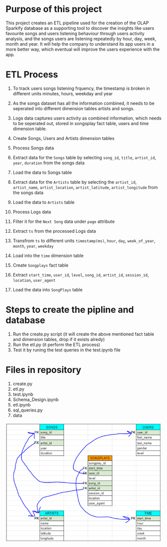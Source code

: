 # Purpose of this project
This project creates an ETL pipeline used for the creation of the OLAP Sparkify database as a supporting tool to discover the insights like
users favourite songs and users listening behaviour through users activity analysis, and the songs users are listening repeatedly by hour, day, week, month and year.
It will help the company to understand its app users in a more better way, which eventual will improve the users experience with the app.

# ETL Process
1. To track users songs listening frquency, the timestamp is broken in different units minutes, hours, weekday and year
2. As the songs dataset has all the information combined, it needs to be seperated into different dimension tables artists and songs.
3. Logs data captures users activity as combined information, which needs to be seperated out, stored in songsplay fact table, users and time dimension table.  


1. Create Songs, Users and Artists dimension tables
2. Process Songs data
3. Extract data for the `Songs` table by selecting `song_id`, `title`, `artist_id`, `year`, `duration` from the songs data
4. Load the data to Songs table
5. Extract data for the `Artists` table by selecting the `artist_id`, `artist_name`, `artist_location`, `artist_latitude`, `artist_longitude` from the songs data
6. Load the data to `Artists` table
7. Process Logs data
8. Filter it for the `Next Song` data under `page` attribute
9. Extract `ts` from the processed Logs data
10. Transfrom `ts` to different units `timestamp(ms)`, `hour`, `day`, `week_of_year`, `month`, `year`, `weekday`
11. Load into the `time` dimension table 
12. Create `Songplays` fact table 
13. Extract `start_time`, `user_id`, `level`, `song_id`, `artist_id`, `session_id`, `location`, `user_agent`
14. Load the data into `SongPlays` table

# Steps to create the pipline and database
1. Run the create.py script (it will create the above mentioned fact table and dimension tables, drop if it exists alredy)
2. Run the etl.py (it perform the ETL process)
3. Test it by runing the test queries in the test.ipynb file


# Files in repository
1. create.py
2. etl.py
3. test.ipynb
3. Schema_Design.ipynb
4. etl.ipynb
5. sql_queries.py
6. data


![GitHub Logo!](Schema_Design.PNG)


   
